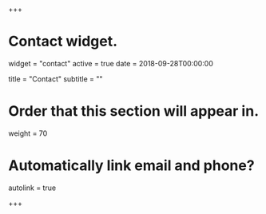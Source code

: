 +++
# Contact widget.
widget = "contact"
active = true
date = 2018-09-28T00:00:00

title = "Contact"
subtitle = ""

# Order that this section will appear in.
weight = 70

# Automatically link email and phone?
autolink = true

+++
